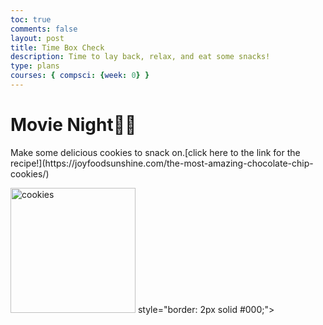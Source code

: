 ```yaml
---
toc: true
comments: false
layout: post
title: Time Box Check
description: Time to lay back, relax, and eat some snacks!
type: plans
courses: { compsci: {week: 0} }
--- 
```



# Movie Night🎥📀
<span style= "font 18px;">
Make some delicious cookies to snack on.[click here to the link for the recipe!](https://joyfoodsunshine.com/the-most-amazing-chocolate-chip-cookies/) 

<img src="https://joyfoodsunshine.com/wp-content/uploads/2018/02/best-chocolate-chip-cookies-recipe-1.jpg" alt="cookies" width="200"> style="border: 2px solid #000;">

